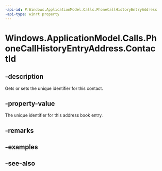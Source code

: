 ```yaml
---
-api-id: P:Windows.ApplicationModel.Calls.PhoneCallHistoryEntryAddress.ContactId
-api-type: winrt property
---
```


<!-- Property syntax
public string ContactId { get;  set; }
-->

# Windows.ApplicationModel.Calls.PhoneCallHistoryEntryAddress.ContactId

## -description
Gets or sets the unique identifier for this contact.

## -property-value
The unique identifier for this address book entry.

## -remarks

## -examples

## -see-also
